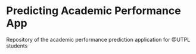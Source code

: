 # Predicting Academic Performance App
Repository of the academic performance prediction application for @UTPL students
